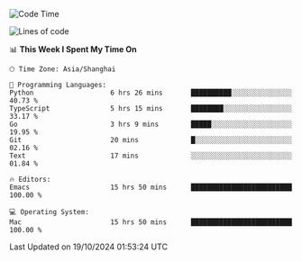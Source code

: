 <!--START_SECTION:waka-->
![Code Time](http://img.shields.io/badge/Code%20Time-2%2C246%20hrs%204%20mins-blue)

![Lines of code](https://img.shields.io/badge/From%20Hello%20World%20I%27ve%20Written-308.1%20thousand%20lines%20of%20code-blue)

📊 **This Week I Spent My Time On** 

```text
🕑︎ Time Zone: Asia/Shanghai

💬 Programming Languages: 
Python                   6 hrs 26 mins       ██████████░░░░░░░░░░░░░░░   40.73 % 
TypeScript               5 hrs 15 mins       ████████░░░░░░░░░░░░░░░░░   33.17 % 
Go                       3 hrs 9 mins        █████░░░░░░░░░░░░░░░░░░░░   19.95 % 
Git                      20 mins             █░░░░░░░░░░░░░░░░░░░░░░░░   02.16 % 
Text                     17 mins             ░░░░░░░░░░░░░░░░░░░░░░░░░   01.84 % 

🔥 Editors: 
Emacs                    15 hrs 50 mins      █████████████████████████   100.00 % 

💻 Operating System: 
Mac                      15 hrs 50 mins      █████████████████████████   100.00 % 
```


 Last Updated on 19/10/2024 01:53:24 UTC
<!--END_SECTION:waka-->
